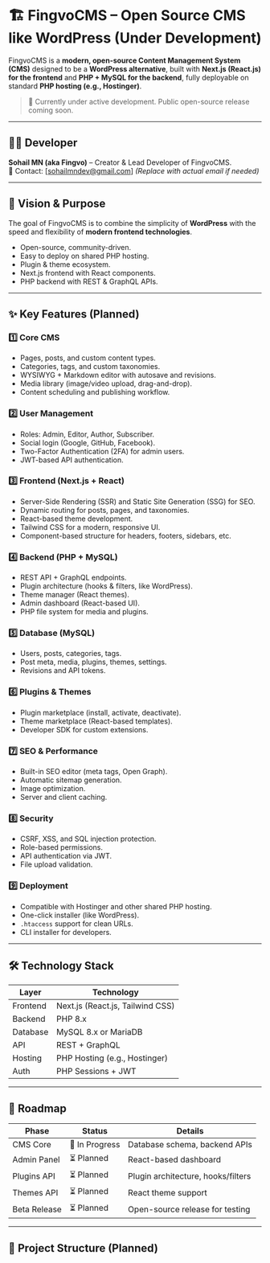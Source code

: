 # 🏗 FingvoCMS – Open Source CMS like WordPress (Under Development)

FingvoCMS is a **modern, open-source Content Management System (CMS)** designed to be a **WordPress alternative**, built with **Next.js (React.js) for the frontend** and **PHP + MySQL for the backend**, fully deployable on standard **PHP hosting (e.g., Hostinger)**.

> 🚀 Currently under active development. Public open-source release coming soon.

---

## 👨‍💻 Developer
**Sohail MN (aka Fingvo)** – Creator & Lead Developer of FingvoCMS.  
📧 Contact: [sohailmndev@gmail.com] *(Replace with actual email if needed)*

---

## 🎯 Vision & Purpose
The goal of FingvoCMS is to combine the simplicity of **WordPress** with the speed and flexibility of **modern frontend technologies**.  
- Open-source, community-driven.
- Easy to deploy on shared PHP hosting.
- Plugin & theme ecosystem.
- Next.js frontend with React components.
- PHP backend with REST & GraphQL APIs.

---

## ✨ Key Features (Planned)

### 1️⃣ Core CMS
- Pages, posts, and custom content types.
- Categories, tags, and custom taxonomies.
- WYSIWYG + Markdown editor with autosave and revisions.
- Media library (image/video upload, drag-and-drop).
- Content scheduling and publishing workflow.

### 2️⃣ User Management
- Roles: Admin, Editor, Author, Subscriber.
- Social login (Google, GitHub, Facebook).
- Two-Factor Authentication (2FA) for admin users.
- JWT-based API authentication.

### 3️⃣ Frontend (Next.js + React)
- Server-Side Rendering (SSR) and Static Site Generation (SSG) for SEO.
- Dynamic routing for posts, pages, and taxonomies.
- React-based theme development.
- Tailwind CSS for a modern, responsive UI.
- Component-based structure for headers, footers, sidebars, etc.

### 4️⃣ Backend (PHP + MySQL)
- REST API + GraphQL endpoints.
- Plugin architecture (hooks & filters, like WordPress).
- Theme manager (React themes).
- Admin dashboard (React-based UI).
- PHP file system for media and plugins.

### 5️⃣ Database (MySQL)
- Users, posts, categories, tags.
- Post meta, media, plugins, themes, settings.
- Revisions and API tokens.

### 6️⃣ Plugins & Themes
- Plugin marketplace (install, activate, deactivate).
- Theme marketplace (React-based templates).
- Developer SDK for custom extensions.

### 7️⃣ SEO & Performance
- Built-in SEO editor (meta tags, Open Graph).
- Automatic sitemap generation.
- Image optimization.
- Server and client caching.

### 8️⃣ Security
- CSRF, XSS, and SQL injection protection.
- Role-based permissions.
- API authentication via JWT.
- File upload validation.

### 9️⃣ Deployment
- Compatible with Hostinger and other shared PHP hosting.
- One-click installer (like WordPress).
- `.htaccess` support for clean URLs.
- CLI installer for developers.

---

## 🛠 Technology Stack
| Layer       | Technology                |
|-------------|---------------------------|
| Frontend    | Next.js (React.js, Tailwind CSS) |
| Backend     | PHP 8.x                   |
| Database    | MySQL 8.x or MariaDB      |
| API         | REST + GraphQL            |
| Hosting     | PHP Hosting (e.g., Hostinger) |
| Auth        | PHP Sessions + JWT        |

---

## 📌 Roadmap

| Phase        | Status       | Details                          |
|--------------|--------------|-----------------------------------|
| CMS Core     | 🚧 In Progress | Database schema, backend APIs    |
| Admin Panel  | ⏳ Planned     | React-based dashboard            |
| Plugins API  | ⏳ Planned     | Plugin architecture, hooks/filters |
| Themes API   | ⏳ Planned     | React theme support              |
| Beta Release | ⏳ Planned     | Open-source release for testing  |

---

## 📂 Project Structure (Planned)
